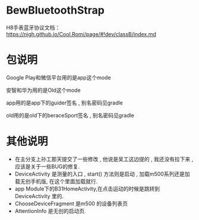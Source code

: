 # BewBluetoothStrap
H8手表蓝牙协议文档：https://nigh.github.io/Cool.Romi/page/#!dev/classB/index.md

# 包说明

Google Play和微信平台用的是app这个mode

安智和华为用的是Old这个mode

app用的是app下的guider签名 , 别名密码见gradle

old用的是old下的beraceSport签名 , 别名密码见gradle


# 其他说明
- 在主分支上孙工那天提交了一些修改 , 他说是吴工这边提的 , 我还没有拉下来 , 应该是关于一些BUG的修复.
- DeviceActivity 是测量的入口 , start() 方法则是启动 , 加载m500系列还是加载无创手机版, 在这个里面加载就行.
- app Module下的B31HomeActivity,在点击运动的时候是跳转到 DeviceActivity 里的.
- ChooseDeviceFragment 是m500 的设备列表页
- AttentionInfo 是无创的启动页.